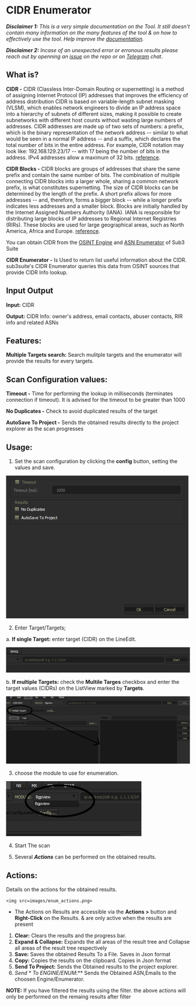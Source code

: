 # CIDR Enumerator 

***Disclaimer 1:** This is a very simple documentation on the Tool. It still doesn't contain many information on the many features of the tool & on how to effectively use the tool. Help improve the [documentation](https://github.com/3nock/s3s_doc).*

***Disclaimer 2:** Incase of an unexpected error or erronous results please reach out by openning an [issue](https://github.com/3nock/sub3suite/issues) on the repo or on [Telegram](https://t.me/sub3suite) chat*.

## What is? 

**CIDR -** CIDR (Classless Inter-Domain Routing or supernetting) is a method of assigning Internet Protocol (IP) addresses that improves the efficiency of address distribution
CIDR is based on variable-length subnet masking (VLSM), which enables network engineers to divide an IP address space into a hierarchy of subnets of different sizes, making it possible to create subnetworks with different host counts without wasting large numbers of addresses.
CIDR addresses are made up of two sets of numbers: a prefix, which is the binary representation of the network address -- similar to what would be seen in a normal IP address -- and a suffix, which declares the total number of bits in the entire address. For example, CIDR notation may look like: 192.168.129.23/17 -- with 17 being the number of bits in the address. IPv4 addresses allow a maximum of 32 bits.
[reference](https://www.techtarget.com/searchnetworking/definition/CIDR).

**CIDR Blocks -** CIDR blocks are groups of addresses that share the same prefix and contain the same number of bits. The combination of multiple connecting CIDR blocks into a larger whole, sharing a common network prefix, is what constitutes supernetting.
The size of CIDR blocks can be determined by the length of the prefix. A short prefix allows for more addresses -- and, therefore, forms a bigger block -- while a longer prefix indicates less addresses and a smaller block.
Blocks are initially handled by the Internet Assigned Numbers Authority (IANA). IANA is responsible for distributing large blocks of IP addresses to Regional Internet Registries (RIRs). These blocks are used for large geographical areas, such as North America, Africa and Europe.
[reference](https://www.techtarget.com/searchnetworking/definition/CIDR).

You can obtain CIDR from the [OSINT Engine](../engines/osint.md) and [ASN Enumerator](asn.html) of Sub3 Suite

**CIDR Enumerator -** Is Used to return list useful information about the CIDR. 
sub3suite's CIDR Enumerator queries this data from OSINT sources that provide CIDR Info lookup.

## Input Output 

**Input:** CIDR

**Output:** CIDR Info: owner's address, email contacts, abuser contacts, RIR info and related ASNs

## Features: 

**Multiple Targets search:** Search mulitple targets and the enumerator will provide the results for every targets.


## Scan Configuration values: 

**Timeout -** Time for performing the lookup in milliseconds (terminates connection if timeout). It is advised for the timeout to be greater than 1000

**No Duplicates -** Check to avoid duplicated results of the target

**AutoSave To Project -** Sends the obtained results directly to the project explorer as the scan progresses


## Usage: 

1. Set the scan configuration by clicking the **config** button, setting the values and save.

<img src=images/enum_config.png>

2. Enter Target/Targets;

 a. **If single Target:** enter target (CIDR) on the LineEdit. 
 
 <img src=images/cidr_target.png>
 
 b. **If multiple Targets:** check the **Multile Targes** checkbox and enter the target values (CIDRs) on the ListView marked by **Targets**. 
 
 <img src=images/cidr_targets.png>
 
3. choose the module to use for enumeration.

 <img src=images/cidr_modules.png>

4. Start The scan

5. Several ***Actions*** can be performed on the obtained results.

## Actions: 

Details on the actions for the obtained results.

	<img src=images/enum_actions.png>

 - The Actions on Results are accessible via the **Actions >** button and **Right-Click** on the Results. & are only active when the results are present

1. **Clear:** Clears the results and the progress bar.
2. **Expand & Collapse:** Expands the all areas of the result tree and Collapse all areas of the result tree respectively
3. **Save:** Saves the obtained Results To a File. Saves in Json format
4. **Copy:** Copies the results on the clipboard. Copies in Json format
5. **Send To Project:** Sends the Obtained results to the project explorer.
5. **Send * To ENGINE*/ENUM*:** Sends the Obtained ASN,Emails to the choosen Engine/Enumerator.

**NOTE:**
	If you have filtered the results using the filter. the above actions will only be performed on the remaing results after filter